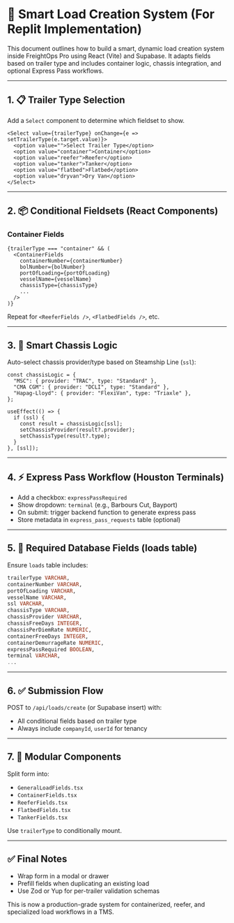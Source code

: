 
# 🚛 Smart Load Creation System (For Replit Implementation)

This document outlines how to build a smart, dynamic load creation system inside FreightOps Pro using React (Vite) and Supabase. It adapts fields based on trailer type and includes container logic, chassis integration, and optional Express Pass workflows.

---

## 1. 📋 Trailer Type Selection

Add a `Select` component to determine which fieldset to show.

```tsx
<Select value={trailerType} onChange={e => setTrailerType(e.target.value)}>
  <option value="">Select Trailer Type</option>
  <option value="container">Container</option>
  <option value="reefer">Reefer</option>
  <option value="tanker">Tanker</option>
  <option value="flatbed">Flatbed</option>
  <option value="dryvan">Dry Van</option>
</Select>
```

---

## 2. 📦 Conditional Fieldsets (React Components)

### Container Fields
```tsx
{trailerType === "container" && (
  <ContainerFields
    containerNumber={containerNumber}
    bolNumber={bolNumber}
    portOfLoading={portOfLoading}
    vesselName={vesselName}
    chassisType={chassisType}
    ...
  />
)}
```

Repeat for `<ReeferFields />`, `<FlatbedFields />`, etc.

---

## 3. 🔄 Smart Chassis Logic

Auto-select chassis provider/type based on Steamship Line (`ssl`):

```tsx
const chassisLogic = {
  "MSC": { provider: "TRAC", type: "Standard" },
  "CMA CGM": { provider: "DCLI", type: "Standard" },
  "Hapag-Lloyd": { provider: "FlexiVan", type: "Triaxle" },
};

useEffect(() => {
  if (ssl) {
    const result = chassisLogic[ssl];
    setChassisProvider(result?.provider);
    setChassisType(result?.type);
  }
}, [ssl]);
```

---

## 4. ⚡ Express Pass Workflow (Houston Terminals)

- Add a checkbox: `expressPassRequired`
- Show dropdown: `terminal` (e.g., Barbours Cut, Bayport)
- On submit: trigger backend function to generate express pass
- Store metadata in `express_pass_requests` table (optional)

---

## 5. 🧱 Required Database Fields (loads table)

Ensure `loads` table includes:

```sql
trailerType VARCHAR,
containerNumber VARCHAR,
portOfLoading VARCHAR,
vesselName VARCHAR,
ssl VARCHAR,
chassisType VARCHAR,
chassisProvider VARCHAR,
chassisFreeDays INTEGER,
chassisPerDiemRate NUMERIC,
containerFreeDays INTEGER,
containerDemurrageRate NUMERIC,
expressPassRequired BOOLEAN,
terminal VARCHAR,
...
```

---

## 6. ✅ Submission Flow

POST to `/api/loads/create` (or Supabase insert) with:
- All conditional fields based on trailer type
- Always include `companyId`, `userId` for tenancy

---

## 7. 🧩 Modular Components

Split form into:
- `GeneralLoadFields.tsx`
- `ContainerFields.tsx`
- `ReeferFields.tsx`
- `FlatbedFields.tsx`
- `TankerFields.tsx`

Use `trailerType` to conditionally mount.

---

## ✅ Final Notes

- Wrap form in a modal or drawer
- Prefill fields when duplicating an existing load
- Use Zod or Yup for per-trailer validation schemas

This is now a production-grade system for containerized, reefer, and specialized load workflows in a TMS.

